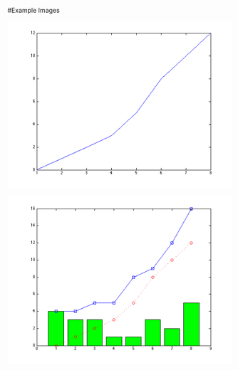 #Example Images


![](https://raw.githubusercontent.com/kiichi/CoreConcepts/master/class/week1/visualization1.png)

![](https://raw.githubusercontent.com/kiichi/CoreConcepts/master/class/week1/visualization2.png)
